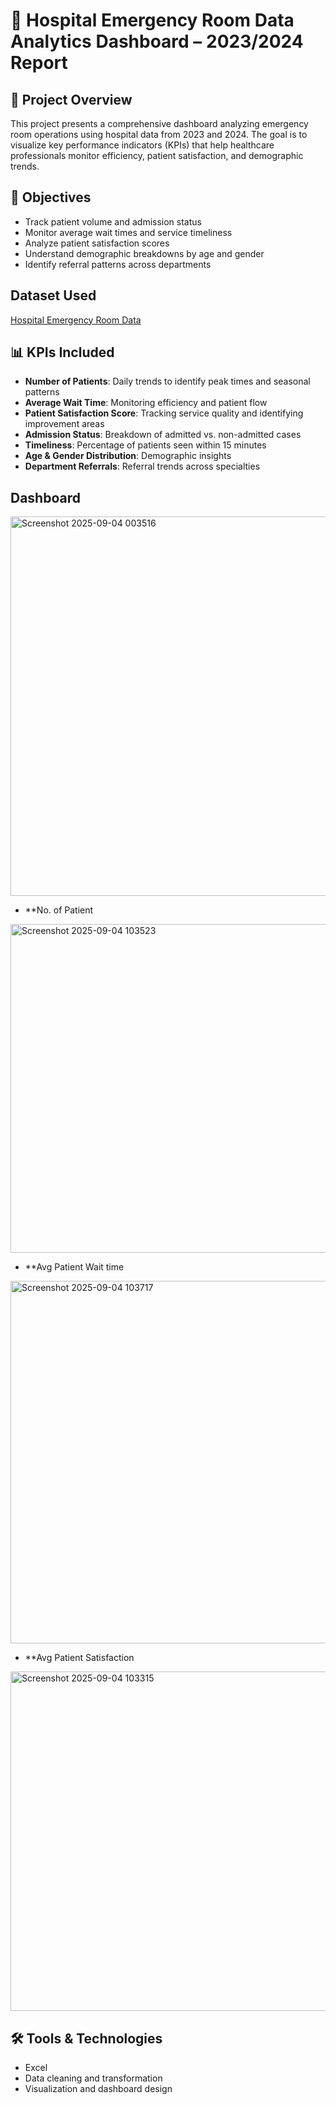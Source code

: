 # 🏥 Hospital Emergency Room Data Analytics Dashboard – 2023/2024 Report

## 📌 Project Overview
This project presents a comprehensive dashboard analyzing emergency room operations using hospital data from 2023 and 2024. The goal is to visualize key performance indicators (KPIs) that help healthcare professionals monitor efficiency, patient satisfaction, and demographic trends.

## 🎯 Objectives
- Track patient volume and admission status
- Monitor average wait times and service timeliness
- Analyze patient satisfaction scores
- Understand demographic breakdowns by age and gender
- Identify referral patterns across departments

## Dataset Used
<a href="https://github.com/Mahek-01/Hospital-Emergency-Room-Dashboard/blob/main/Hospital%20Emergency%20Room%20Data.csv">Hospital Emergency Room Data</a>

## 📊 KPIs Included
- **Number of Patients**: Daily trends to identify peak times and seasonal patterns
- **Average Wait Time**: Monitoring efficiency and patient flow
- **Patient Satisfaction Score**: Tracking service quality and identifying improvement areas
- **Admission Status**: Breakdown of admitted vs. non-admitted cases
- **Timeliness**: Percentage of patients seen within 15 minutes
- **Age & Gender Distribution**: Demographic insights
- **Department Referrals**: Referral trends across specialties

## Dashboard
<img width="1233" height="607" alt="Screenshot 2025-09-04 003516" src="https://github.com/user-attachments/assets/6b848ca9-925e-4b7b-8a22-22d76185f016" />

- **No. of Patient
<img width="1578" height="526" alt="Screenshot 2025-09-04 103523" src="https://github.com/user-attachments/assets/0f0e8fb4-1535-40d8-8250-172ad9f44aa6" />

- **Avg Patient Wait time
<img width="1731" height="580" alt="Screenshot 2025-09-04 103717" src="https://github.com/user-attachments/assets/cc166927-f503-4a77-8a0c-75884cb32744" />

- **Avg Patient Satisfaction
<img width="1604" height="543" alt="Screenshot 2025-09-04 103315" src="https://github.com/user-attachments/assets/7bc929d8-302b-4149-a0cc-4a3acafe24c4" />



## 🛠️ Tools & Technologies
- Excel 
- Data cleaning and transformation
- Visualization and dashboard design

